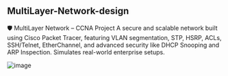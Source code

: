 ## MultiLayer-Network-design
🛡️ MultiLayer Network – CCNA Project A secure and scalable network built using Cisco Packet Tracer, featuring VLAN segmentation, STP, HSRP, ACLs, SSH/Telnet, EtherChannel, and advanced security like DHCP Snooping and ARP Inspection. Simulates real-world enterprise setups.

![image](https://i.ibb.co/SDtgBRCK/Multi-Layer-network-Design.jpg)
